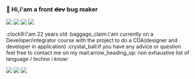 ### 👋 Hi,i'am a front ~~dev~~ bug maker  
<p>
    <a><img src='https://img.shields.io/badge/Mail-Renaud.Baussart%40proton.me-purple'/></a> 
    <a href='https://www.linkedin.com/in/renaud-baussart-278b362bb/'> <img src='https://img.shields.io/badge/linkedin-blue'/></a> 
    <a href='https://twitter.com/RenaudBaussart'><img src='https://img.shields.io/badge/Twitter%20%2F%20X-grey'/></a> 
    <a href='https://github.com/RenaudBaussart/Memo-CheatSheet'><img src='https://img.shields.io/badge/My%20cheat%20sheet-lightyellow'></a> 
</p>
:clock9:I'am 22 years old  
:baggage_claim:i'am currently on a Developer/integrator course with the project to do a CDA(designer and developer in application)  
:crystal_ball:if you have any advice or question feel free to contact me on my mail:arrow_heading_up:  
non exhaustive list of language / techno i know:  
<p>
    <img src='https://img.shields.io/badge/c%2B%2B-blue'>
    <img src='https://img.shields.io/badge/c%23-purple'>
    <img src='https://img.shields.io/badge/HTML-CSS-blue'>
</p>

